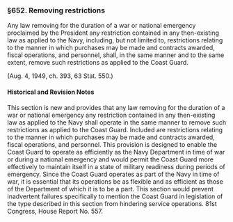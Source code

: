 ### §652. Removing restrictions ###

Any law removing for the duration of a war or national emergency proclaimed by the President any restriction contained in any then-existing law as applied to the Navy, including, but not limited to, restrictions relating to the manner in which purchases may be made and contracts awarded, fiscal operations, and personnel, shall, in the same manner and to the same extent, remove such restrictions as applied to the Coast Guard.

(Aug. 4, 1949, ch. 393, 63 Stat. 550.)

#### Historical and Revision Notes ####

This section is new and provides that any law removing for the duration of a war or national emergency any restriction contained in any then-existing law as applied to the Navy shall operate in the same manner to remove such restrictions as applied to the Coast Guard. Included are restrictions relating to the manner in which purchases may be made and contracts awarded, fiscal operations, and personnel. This provision is designed to enable the Coast Guard to operate as efficiently as the Navy Department in time of war or during a national emergency and would permit the Coast Guard more effectively to maintain itself in a state of military readiness during periods of emergency. Since the Coast Guard operates as part of the Navy in time of war, it is essential that its operations be as flexible and as efficient as those of the Department of which it is to be a part. This section would prevent inadvertent failures specifically to mention the Coast Guard in legislation of the type described in this section from hindering service operations. 81st Congress, House Report No. 557.